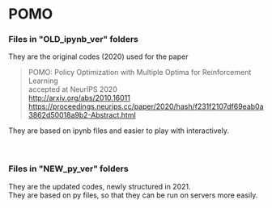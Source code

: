 # POMO

### Files in "OLD_ipynb_ver" folders 

They are the original codes (2020) used for the paper<br>
> POMO: Policy Optimization with Multiple Optima for Reinforcement Learning<br>
> accepted at NeurIPS 2020<br>
http://arxiv.org/abs/2010.16011
https://proceedings.neurips.cc/paper/2020/hash/f231f2107df69eab0a3862d50018a9b2-Abstract.html 

They are based on ipynb files and easier to play with interactively.
 <br>
 <br>
 <br>
### Files in "NEW_py_ver" folders 
They are the updated codes, newly structured in 2021. <br>
They are based on py files, so that they can be run on servers more easily.


